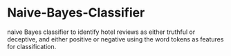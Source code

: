 # Naive-Bayes-Classifier
naive Bayes classifier to identify hotel reviews as either truthful or deceptive, and either positive or negative using the word tokens as features for classification. 
